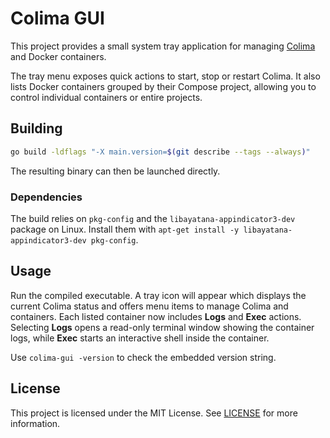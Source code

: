 # Colima GUI

This project provides a small system tray application for managing [Colima](https://github.com/abiosoft/colima) and Docker containers.

The tray menu exposes quick actions to start, stop or restart Colima. It also
lists Docker containers grouped by their Compose project, allowing you to
control individual containers or entire projects.

## Building

```bash
go build -ldflags "-X main.version=$(git describe --tags --always)"
```

The resulting binary can then be launched directly.

### Dependencies

The build relies on `pkg-config` and the `libayatana-appindicator3-dev` package
on Linux. Install them with `apt-get install -y libayatana-appindicator3-dev pkg-config`.

## Usage

Run the compiled executable. A tray icon will appear which displays the current
Colima status and offers menu items to manage Colima and containers.
Each listed container now includes **Logs** and **Exec** actions. Selecting
**Logs** opens a read-only terminal window showing the container logs, while
**Exec** starts an interactive shell inside the container.

Use `colima-gui -version` to check the embedded version string.

## License

This project is licensed under the MIT License. See [LICENSE](LICENSE) for
more information.
